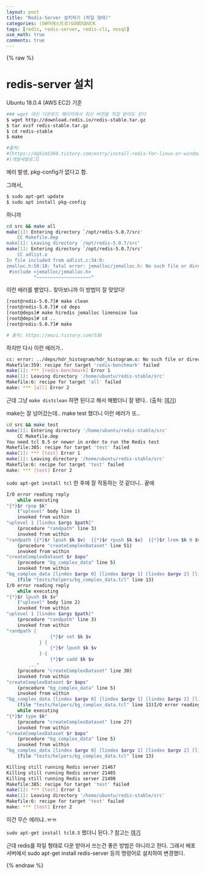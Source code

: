 ```yaml
---
layout: post
title: "Redis-Server 설치하기 (파일 형태)"
categories: (SW마에스트로)GOODSDUCK
tags: [redis, redis-server, redis-cli, nosql]
use_math: true
comments: true
---
```


{% raw %}

# redis-server 설치

Ubuntu 18.0.4 (AWS EC2) 기준

```bash
### wget 대신 다운로드 페이지에서 최신 버젼을 직접 받아도 된다 
$ wget http://download.redis.io/redis-stable.tar.gz 
$ tar xvzf redis-stable.tar.gz 
$ cd redis-stable
$ make

#출처:
#[https://dgkim5360.tistory.com/entry/install-redis-for-linux-or-windows](https://dgkim5360.tistory.com/entry/install-redis-for-linux-or-windows)
#[개발새발로그]
```

에러 발생, pkg-config가 없다고 함.

그래서,

```bash
$ sudo apt-get update
$ sudo apt install pkg-config
```

하니까 

```bash
cd src && make all
make[1]: Entering directory `/opt/redis-5.0.7/src'
    CC Makefile.dep
make[1]: Leaving directory `/opt/redis-5.0.7/src'
make[1]: Entering directory `/opt/redis-5.0.7/src'
    CC adlist.o
In file included from adlist.c:34:0:
zmalloc.h:50:10: fatal error: jemalloc/jemalloc.h: No such file or directory
 #include <jemalloc/jemalloc.h>
          ^~~~~~~~~~~~~~~~~~~~~^
```

이런 에러를 뱉었다.. 찾아보니까 이 방법이 잘 맞았다!

```bash
[root@redis-5.0.7]# make clean
[root@redis-5.0.7]# cd deps
[root@deps]# make hiredis jemalloc linenoise lua
[root@deps]# cd ..
[root@redis-5.0.7]# make

# 출처: https://mozi.tistory.com/536
```

하지만 다시 이런 에러가..

```bash
cc: error: ../deps/hdr_histogram/hdr_histogram.o: No such file or directory
Makefile:359: recipe for target 'redis-benchmark' failed
make[1]: *** [redis-benchmark] Error 1
make[1]: Leaving directory '/home/ubuntu/redis-stable/src'
Makefile:6: recipe for target 'all' failed
make: *** [all] Error 2
```

근데 그냥 `make distclean` 하면 된다고 해서 해봤더니 잘 됐다.. (출처: [여기](https://the7sign.github.io/server/2019/06/20/redis_install_errorfix.html))

make는 잘 넘어갔는데.. make test 했더니 이런 에러가 또..

```bash
cd src && make test
make[1]: Entering directory '/home/ubuntu/redis-stable/src'
    CC Makefile.dep
You need tcl 8.5 or newer in order to run the Redis test
Makefile:385: recipe for target 'test' failed
make[1]: *** [test] Error 1
make[1]: Leaving directory '/home/ubuntu/redis-stable/src'
Makefile:6: recipe for target 'test' failed
make: *** [test] Error 2
```

`sudo apt-get install tcl` 한 후에 잘 작동하는 것 같더니.. 끝에

```bash
I/O error reading reply
    while executing
"{*}$r rpop $k"
    ("uplevel" body line 1)
    invoked from within
"uplevel 1 [lindex $args $path]"
    (procedure "randpath" line 3)
    invoked from within
"randpath {{*}$r lpush $k $v}  {{*}$r rpush $k $v}  {{*}$r lrem $k 0 $v}  {{*}$r rpop $k}  {{*}$r lpop $k}"
    (procedure "createComplexDataset" line 51)
    invoked from within
"createComplexDataset $r $ops"
    (procedure "bg_complex_data" line 5)
    invoked from within
"bg_complex_data [lindex $argv 0] [lindex $argv 1] [lindex $argv 2] [lindex $argv 3] [lindex $argv 4]"
    (file "tests/helpers/bg_complex_data.tcl" line 13)
I/O error reading reply
    while executing
"{*}$r lpush $k $v"
    ("uplevel" body line 2)
    invoked from within
"uplevel 1 [lindex $args $path]"
    (procedure "randpath" line 3)
    invoked from within
"randpath {
                {*}$r set $k $v
            } {
                {*}$r lpush $k $v
            } {
                {*}$r sadd $k $v
        ..."
    (procedure "createComplexDataset" line 30)
    invoked from within
"createComplexDataset $r $ops"
    (procedure "bg_complex_data" line 5)
    invoked from within
"bg_complex_data [lindex $argv 0] [lindex $argv 1] [lindex $argv 2] [lindex $argv 3] [lindex $argv 4]"
    (file "tests/helpers/bg_complex_data.tcl" line 13)I/O error reading reply
    while executing
"{*}$r type $k"
    (procedure "createComplexDataset" line 27)
    invoked from within
"createComplexDataset $r $ops"
    (procedure "bg_complex_data" line 5)
    invoked from within
"bg_complex_data [lindex $argv 0] [lindex $argv 1] [lindex $argv 2] [lindex $argv 3] [lindex $argv 4]"
    (file "tests/helpers/bg_complex_data.tcl" line 13)

Killing still running Redis server 21467
Killing still running Redis server 21485
Killing still running Redis server 21498
Makefile:385: recipe for target 'test' failed
make[1]: *** [test] Error 1
make[1]: Leaving directory '/home/ubuntu/redis-stable/src'
Makefile:6: recipe for target 'test' failed
make: *** [test] Error 2
```

이건 무슨 에러냐..ㅠㅠ

`sudo apt-get install tcl8.5` 했더니 된다..? 참고는 [여기](https://bryan7.tistory.com/801)

근데 redis를 파일 형태로 다운 받아서 쓰는건 좋은 방법은 아니라고 한다. 
그래서 배포 서버에서 sudo apt-get install redis-server 등의 명령어로 설치하여 변경했다.

{% endraw %}
